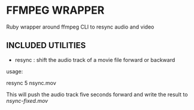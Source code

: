 # FFMPEG WRAPPER

Ruby wrapper around ffmpeg CLI to resync audio and video

## INCLUDED UTILITIES

* resync : shift the audio track of a movie file forward or backward

usage:

  resync 5 nsync.mov

This will push the audio track five seconds forward and write the result
to *nsync-fixed.mov*
